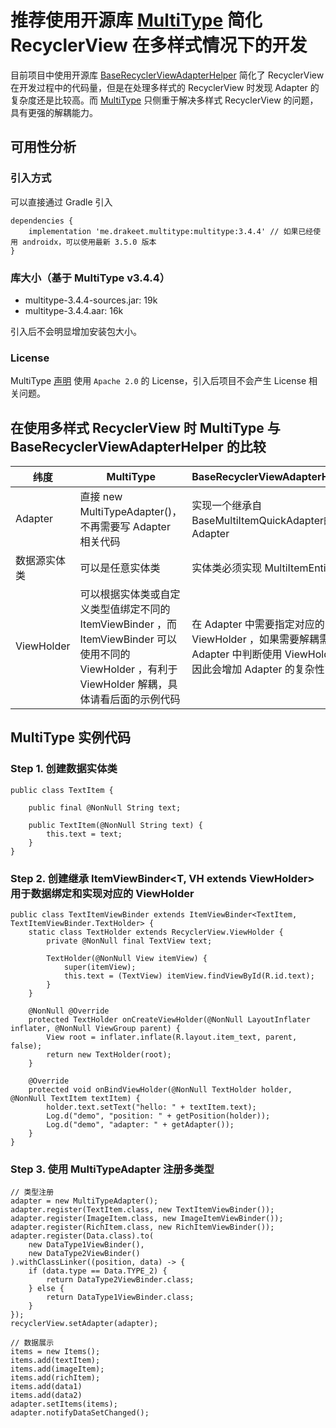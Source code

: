 # 推荐使用开源库 [MultiType](https://github.com/drakeet/MultiType/) 简化 RecyclerView 在多样式情况下的开发

目前项目中使用开源库 [BaseRecyclerViewAdapterHelper](https://github.com/CymChad/BaseRecyclerViewAdapterHelper) 简化了 RecyclerView 在开发过程中的代码量，但是在处理多样式的 RecyclerView 时发现 Adapter 的复杂度还是比较高。而 [MultiType](https://github.com/drakeet/MultiType/) 只侧重于解决多样式 RecyclerView 的问题，具有更强的解耦能力。

## 可用性分析

### 引入方式

可以直接通过 Gradle 引入

```
dependencies {
    implementation 'me.drakeet.multitype:multitype:3.4.4' // 如果已经使用 androidx，可以使用最新 3.5.0 版本
}
```

### 库大小（基于 MultiType v3.4.4）

- multitype-3.4.4-sources.jar: 19k
- multitype-3.4.4.aar: 16k

引入后不会明显增加安装包大小。

### License

MultiType [声明](https://github.com/drakeet/MultiType/#license) 使用 `Apache 2.0` 的 License，引入后项目不会产生 License 相关问题。

## 在使用多样式 RecyclerView 时 MultiType 与 BaseRecyclerViewAdapterHelper 的比较

| 纬度        | MultiType                                                                                                                                              | BaseRecyclerViewAdapterHelper                                                                                            |
| ------------ | ------------------------------------------------------------------------------------------------------------------------------------------------------ | ------------------------------------------------------------------------------------------------------------------------ |
| Adapter      | 直接 new MultiTypeAdapter()，不再需要写 Adapter 相关代码                                                                                               | 实现一个继承自BaseMultiItemQuickAdapter的 Adapter                                                                        |
| 数据源实体类 | 可以是任意实体类                                                                                                                                       | 实体类必须实现 MultiItemEntity                                                                                           |
| ViewHolder   | 可以根据实体类或自定义类型值绑定不同的 ItemViewBinder ，而 ItemViewBinder 可以使用不同的 ViewHolder ，有利于 ViewHolder 解耦，具体请看后面的示例代码 | 在 Adapter 中需要指定对应的 ViewHolder ，如果需要解耦需要在 Adapter 中判断使用 ViewHolder ，因此会增加 Adapter 的复杂性 |

## MultiType 实例代码

### Step 1. 创建数据实体类
```
public class TextItem {

    public final @NonNull String text;

    public TextItem(@NonNull String text) {
        this.text = text;
    }
}
```

### Step 2. 创建继承 ItemViewBinder<T, VH extends ViewHolder> 用于数据绑定和实现对应的 ViewHolder
```
public class TextItemViewBinder extends ItemViewBinder<TextItem, TextItemViewBinder.TextHolder> {
    static class TextHolder extends RecyclerView.ViewHolder {
        private @NonNull final TextView text;

        TextHolder(@NonNull View itemView) {
            super(itemView);
            this.text = (TextView) itemView.findViewById(R.id.text);
        }
    }

    @NonNull @Override
    protected TextHolder onCreateViewHolder(@NonNull LayoutInflater inflater, @NonNull ViewGroup parent) {
        View root = inflater.inflate(R.layout.item_text, parent, false);
        return new TextHolder(root);
    }

    @Override
    protected void onBindViewHolder(@NonNull TextHolder holder, @NonNull TextItem textItem) {
        holder.text.setText("hello: " + textItem.text);
        Log.d("demo", "position: " + getPosition(holder));
        Log.d("demo", "adapter: " + getAdapter());
    }
}
```

### Step 3. 使用 MultiTypeAdapter 注册多类型

```
// 类型注册
adapter = new MultiTypeAdapter();
adapter.register(TextItem.class, new TextItemViewBinder());
adapter.register(ImageItem.class, new ImageItemViewBinder());
adapter.register(RichItem.class, new RichItemViewBinder());
adapter.register(Data.class).to(
    new DataType1ViewBinder(),
    new DataType2ViewBinder()
).withClassLinker((position, data) -> {
    if (data.type == Data.TYPE_2) {
        return DataType2ViewBinder.class;
    } else {
        return DataType1ViewBinder.class;
    }
});
recyclerView.setAdapter(adapter);

// 数据展示
items = new Items();
items.add(textItem);
items.add(imageItem);
items.add(richItem);
items.add(data1)
items.add(data2)
adapter.setItems(items);
adapter.notifyDataSetChanged();
```
